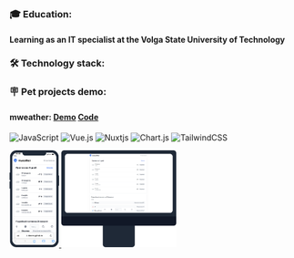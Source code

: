 <!-- ### :boy: About me:
#### As you can see my name Dima. Nice to meet you. As i remembering myself always was interested in computers and programs. I am studying to be a IT specialist at the Volga State University of Technology and I learn programming on my own, with great interest. -->



### :mortar_board: Education:
#### Learning as an IT specialist at the Volga State University of Technology



### :hammer_and_wrench: Technology stack:

<!-- ![JavaScript](https://img.shields.io/badge/javascript-%23323330.svg?style=for-the-badge&logo=javascript&logoColor=%23F7DF1E)
![Vue.js](https://img.shields.io/badge/vuejs-%2335495e.svg?style=for-the-badge&logo=vuedotjs&logoColor=%234FC08D)
![Nuxtjs](https://img.shields.io/badge/Nuxt-002E3B?style=for-the-badge&logo=nuxtdotjs&logoColor=#00DC82)
![Chart.js](https://img.shields.io/badge/chart.js-F5788D.svg?style=for-the-badge&logo=chart.js&logoColor=white)
![HTML5](https://img.shields.io/badge/html5-%23E34F26.svg?style=for-the-badge&logo=html5&logoColor=white)
![TailwindCSS](https://img.shields.io/badge/tailwindcss-%2338B2AC.svg?style=for-the-badge&logo=tailwind-css&logoColor=white)
![NodeJS](https://img.shields.io/badge/node.js-6DA55F?style=for-the-badge&logo=node.js&logoColor=white)
![CSS3](https://img.shields.io/badge/css3-%231572B6.svg?style=for-the-badge&logo=css3&logoColor=white) -->



### :placard: Pet projects demo:

<!-- [M.Weather](https://dexone.github.io/M.Weather/) | [RM](https://github.com/Dexone/rick_morty) | [Crytpocurrency](https://github.com/Dexone/vue-cryptocurrency) |
--- | --- | ---
<img src="./pics/weather.jpg" /> | <img src="./pics/rm.jpg" />  |  <img src="./pics/cryptocurrency.jpg" />  | -->




   <!-- <a  href="https://dexone.github.io/mweather/">
  <img height="450" width="536" src="./pics/devicepc.png"/>
  </a> 

 <a href="https://dexone.github.io/mweather/">
  <img height="450" width="230" src="./pics/devicephone.png"/>
  </a>  -->



#### mweather: <a href="https://dexone.github.io/mweather/">Demo</a> <a href="https://dexone.github.io/mweather/">[Code](https://github.com/Dexone/mweather)</a>



![JavaScript](https://img.shields.io/badge/javascript-%23323330.svg?style=for-the-badge&logo=javascript&logoColor=%23F7DF1E)
![Vue.js](https://img.shields.io/badge/vuejs-%2335495e.svg?style=for-the-badge&logo=vuedotjs&logoColor=%234FC08D)
![Nuxtjs](https://img.shields.io/badge/Nuxt-002E3B?style=for-the-badge&logo=nuxtdotjs&logoColor=#00DC82)
![Chart.js](https://img.shields.io/badge/chart.js-F5788D.svg?style=for-the-badge&logo=chart.js&logoColor=white)
![TailwindCSS](https://img.shields.io/badge/tailwindcss-%2338B2AC.svg?style=for-the-badge&logo=tailwind-css&logoColor=white)

<!-- <p align="center"> -->





 <a  href="https://dexone.github.io/mweather/">
  <img height="170" width="87" src="./pics/mobilemweather.png"/>
  </a> 


   <a  href="https://dexone.github.io/mweather/">
  <img height="170" width="202" src="./pics/pcmweather.png"/>
  </a> 









 <!-- <a  href="https://dexone.github.io/mweather/">
  <img height="246" width="126" src="./pics/devicephone.png"/>
  </a> 


   <a  href="https://dexone.github.io/mweather/">
  <img height="246" width="293" src="./pics/devicepc.png"/>
  </a>  -->










<!-- 
   <a href="https://dexone.github.io/vue-cryptocurrency/">
  <img src="./pics/cr.png"/>
  </a> 




 <a href="https://dexone.github.io/shop/">
  <img src="./pics/shop.png"/>
  </a>  -->
  <!-- </p> -->
